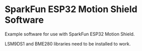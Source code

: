 SparkFun ESP32 Motion Shield Software
=================================

Example software for use with SparkFun ESP32 Motion Shield.

LSM9DS1 and BME280 libraries need to be installed to work.
